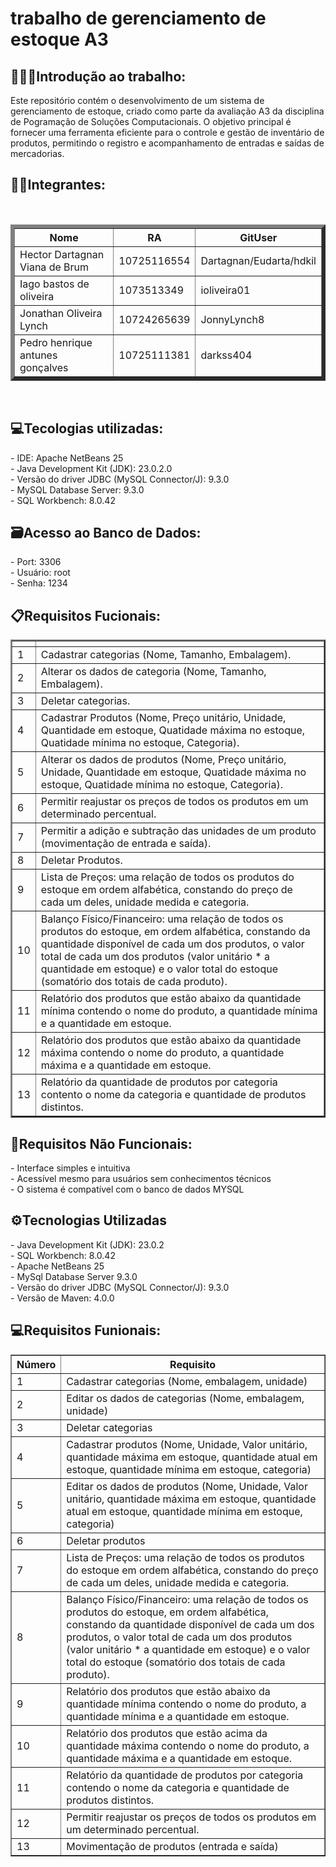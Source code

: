 # trabalho de gerenciamento de estoque A3
<h2>👩🏻‍💻Introdução ao trabalho:</h2>
Este repositório contém o desenvolvimento de um sistema de gerenciamento de estoque, criado como parte da avaliação A3 da disciplina de Pogramação de Soluções Computacionais. O objetivo principal é fornecer uma ferramenta eficiente para o controle e gestão de inventário de produtos, permitindo o registro e acompanhamento de entradas e saídas de mercadorias.<br>
<h2>👦🏻Integrantes:</h2><br>
<table border="6">
  <tr>
    <th>Nome</th>
    <th>RA</th>
    <th>GitUser</th>
  </tr>
  <tr>
    <td>Hector Dartagnan Viana de Brum</td>
    <td>10725116554</td>
    <td>Dartagnan/Eudarta/hdkil</td>
  </tr>
  <tr>
    <td>Iago bastos de oliveira</td>
    <td>1073513349</td>
        <td>ioliveira01</td>
  </tr>
   <tr>
    <td>Jonathan Oliveira Lynch</td>
    <td>10724265639</td>
        <td>JonnyLynch8</td>
  </tr>
   <tr>
    <td>Pedro henrique antunes gonçalves</td>
    <td>10725111381</td>
        <td>darkss404</td>
  </tr>
</table><br>
<h2>💻Tecologias utilizadas:</h2>
- IDE: Apache NetBeans 25<br>
- Java Development Kit (JDK): 23.0.2.0<br>
- Versão do driver JDBC (MySQL Connector/J): 9.3.0<br>
- MySQL Database Server: 9.3.0<br>
- SQL Workbench: 8.0.42<br>
<h2>🗃Acesso ao Banco de Dados:</h2>
- Port: 3306<br>
- Usuário: root<br>
- Senha: 1234<br>
<h2>📋Requisitos Fucionais:</h2>
<table border="2">
  <tr>
    <th></th>
    <th></th>
  </tr>
  <tr>
    <td>1</td>
    <td>Cadastrar categorias (Nome, Tamanho, Embalagem).</td>
  </tr>
   <tr>
    <td>2</td>
    <td>Alterar os dados de categoria (Nome, Tamanho, Embalagem).</td>
  </tr>
   <tr>
    <td>3</td>
    <td>Deletar categorias.</td>
  </tr>
   <tr>
    <td>4</td>
    <td>Cadastrar Produtos (Nome, Preço unitário, Unidade, Quantidade em estoque, Quatidade máxima no estoque, Quatidade mínima no estoque, Categoria).</td>
  </tr>
   <tr>
    <td>5</td>
    <td>Alterar os dados de produtos (Nome, Preço unitário, Unidade, Quantidade em estoque, Quatidade máxima no estoque, Quatidade mínima no estoque, Categoria).</td>
  </tr>
   <tr>
    <td>6</td>
    <td>Permitir reajustar os preços de todos os produtos em um determinado percentual.</td>
  </tr>
   <tr>
    <td>7</td>
    <td>Permitir a adição e subtração das unidades de um produto (movimentação de entrada e saída).</td>
  </tr>
   <tr>
    <td>8</td>
    <td>Deletar Produtos.</td>
   <tr>
    <td>9</td>
    <td>Lista de Preços: uma relação de todos os produtos do estoque em ordem alfabética, constando do
preço de cada um deles, unidade medida e categoria.</td>
  </tr>
   <tr>
    <td>10</td>
    <td>Balanço Físico/Financeiro: uma relação de todos os produtos do estoque, em ordem alfabética,
constando da quantidade disponível de cada um dos produtos, o valor total de cada um dos
produtos (valor unitário * a quantidade em estoque) e o valor total do estoque (somatório dos
totais de cada produto).</td>
  </tr>
   <tr>
    <td>11</td>
    <td>Relatório dos produtos que estão abaixo da quantidade mínima contendo o nome do produto, a
quantidade mínima e a quantidade em estoque.</td>
  </tr>
   <tr>
    <td>12</td>
    <td>Relatório dos produtos que estão abaixo da quantidade máxima contendo o nome do produto, a
quantidade máxima e a quantidade em estoque.</td>
  </tr>
   <tr>
    <td>13</td>
    <td>Relatório da quantidade de produtos por categoria contento o nome da categoria e quantidade de
produtos distintos.</td>
  </tr>
</table>
<h2>🔗Requisitos Não Funcionais:</h2>
- Interface simples e intuitiva<br>
- Acessível mesmo para usuários sem conhecimentos técnicos<br>
- O sistema é compatível com o banco de dados MYSQL<br>
<h2>⚙Tecnologias Utilizadas</h2>
- Java Development Kit (JDK): 23.0.2<br>
- SQL Workbench: 8.0.42<br>
- Apache NetBeans 25<br>
- MySql Database Server 9.3.0<br>
- Versão do driver JDBC (MySQL Connector/J): 9.3.0<br>
- Versão de Maven: 4.0.0<br>
<h2>💻Requisitos Funionais:</h2>
<table border="1">
  <thead>
    <tr>
      <th>Número</th>
      <th>Requisito</th>
    </tr>
  </thead>
  <tbody>
    <tr>
      <td>1</td>
      <td>Cadastrar categorias (Nome, embalagem, unidade)</td>
    </tr>
    <tr>
      <td>2</td>
      <td>Editar os dados de categorias (Nome, embalagem, unidade)</td>
    </tr>
    <tr>
      <td>3</td>
      <td>Deletar categorias</td>
    </tr>
    <tr>
      <td>4</td>
      <td>Cadastrar produtos (Nome, Unidade, Valor unitário, quantidade máxima em estoque, quantidade atual em estoque, quantidade mínima em estoque, categoria)</td>
    </tr>
    <tr>
      <td>5</td>
      <td>Editar os dados de produtos (Nome, Unidade, Valor unitário, quantidade máxima em estoque, quantidade atual em estoque, quantidade mínima em estoque, categoria)</td>
    </tr>
    <tr>
      <td>6</td>
      <td>Deletar produtos</td>
    </tr>
    <tr>
      <td>7</td>
      <td>Lista de Preços: uma relação de todos os produtos do estoque em ordem alfabética, constando do preço de cada um deles, unidade medida e categoria.</td>
    </tr>
    <tr>
      <td>8</td>
      <td>Balanço Físico/Financeiro: uma relação de todos os produtos do estoque, em ordem alfabética, constando da quantidade disponível de cada um dos produtos, o valor total de cada um dos produtos (valor unitário * a quantidade em estoque) e o valor total do estoque (somatório dos totais de cada produto).</td>
    </tr>
    <tr>
      <td>9</td>
      <td>Relatório dos produtos que estão abaixo da quantidade mínima contendo o nome do produto, a quantidade mínima e a quantidade em estoque.</td>
    </tr>
    <tr>
      <td>10</td>
      <td>Relatório dos produtos que estão acima da quantidade máxima contendo o nome do produto, a quantidade máxima e a quantidade em estoque.</td>
    </tr>
    <tr>
      <td>11</td>
      <td>Relatório da quantidade de produtos por categoria contendo o nome da categoria e quantidade de produtos distintos.</td>
    </tr>
    <tr>
      <td>12</td>
      <td>Permitir reajustar os preços de todos os produtos em um determinado percentual.</td>
    </tr>
    <tr>
      <td>13</td>
      <td>Movimentação de produtos (entrada e saída)</td>
    </tr>
  </tbody>
</table>
